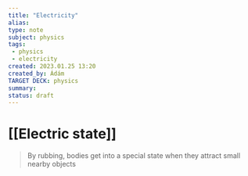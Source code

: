```yaml
---
title: "Electricity"
alias: 
type: note
subject: physics
tags:
 - physics
 - electricity
created: 2023.01.25 13:20
created_by: Ádám
TARGET DECK: physics
summary: 
status: draft
---
```

# [[Electric state]]
>By rubbing, bodies get into a special state when they attract small nearby objects